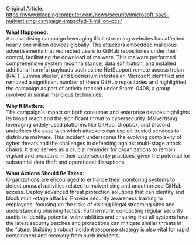 Original Article: https://www.bleepingcomputer.com/news/security/microsoft-says-malvertising-campaign-impacted-1-million-pcs/

**What Happened:**  
A malvertising campaign leveraging illicit streaming websites has affected nearly one million devices globally. The attackers embedded malicious advertisements that redirected users to GitHub repositories under their control, facilitating the download of malware. This malware performed comprehensive system reconnaissance, data exfiltration, and installed additional harmful payloads such as the NetSupport remote access trojan (RAT), Lumma stealer, and Doenerium infostealer. Microsoft identified and removed a significant number of these GitHub repositories and highlighted the campaign as part of activity tracked under Storm-0408, a group involved in similar malicious techniques.

**Why It Matters:**  
The campaign's impact on both consumer and enterprise devices highlights its broad reach and the significant threat to cybersecurity. Malvertising leveraging widely-used platforms like GitHub, Dropbox, and Discord underlines the ease with which attackers can exploit trusted services to distribute malware. This incident underscores the evolving complexity of cyber threats and the challenges in defending against multi-stage attack chains. It also serves as a crucial reminder for organizations to remain vigilant and proactive in their cybersecurity practices, given the potential for substantial data theft and operational disruptions.

**What Actions Should Be Taken:**  
Organizations are encouraged to enhance their monitoring systems to detect unusual activities related to malvertising and unauthorized GitHub access. Deploy advanced threat protection solutions that can identify and block multi-stage attacks. Provide security awareness training to employees, focusing on the risks of visiting illegal streaming sites and understanding phishing tactics. Furthermore, conducting regular security audits to identify potential vulnerabilities and ensuring that all systems have the latest security patches and protections can mitigate similar threats in the future. Building a robust incident response strategy is also vital for rapid containment and recovery from such incidents.